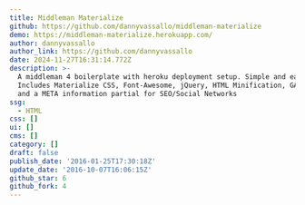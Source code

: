```yaml
---
title: Middleman Materialize
github: https://github.com/dannyvassallo/middleman-materialize
demo: https://middleman-materialize.herokuapp.com/
author: dannyvassallo
author_link: https://github.com/dannyvassallo
date: 2024-11-27T16:31:14.772Z
description: >-
  A middleman 4 boilerplate with heroku deployment setup. Simple and easy.
  Includes Materialize CSS, Font-Awesome, jQuery, HTML Minification, GA setup,
  and a META information partial for SEO/Social Networks
ssg:
  - HTML
css: []
ui: []
cms: []
category: []
draft: false
publish_date: '2016-01-25T17:30:18Z'
update_date: '2016-10-07T16:06:15Z'
github_star: 6
github_fork: 4
---
```

